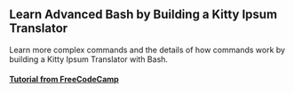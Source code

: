 ## Learn Advanced Bash by Building a Kitty Ipsum Translator

Learn more complex commands and the details of how commands work by building a Kitty Ipsum Translator with Bash.

#### [Tutorial from FreeCodeCamp](https://www.freecodecamp.org/learn/relational-database/learn-advanced-bash-by-building-a-kitty-ipsum-translator/build-a-kitty-ipsum-translator)
